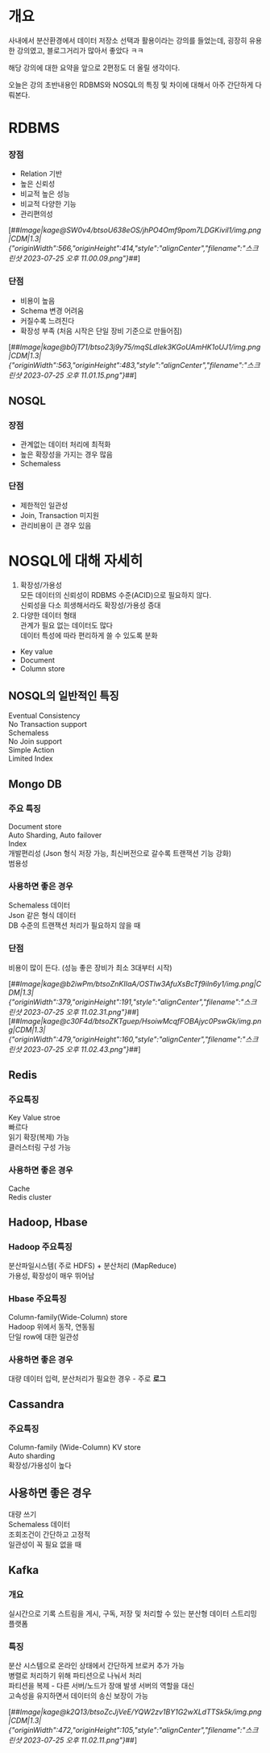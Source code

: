 # 개요

사내에서 분산환경에서 데이터 저장소 선택과 활용이라는 강의를 들었는데, 굉장히 유용한 강의였고, 블로그거리가 많아서 좋았다 ㅋㅋ

  
해당 강의에 대한 요약을 앞으로 2편정도 더 올릴 생각이다.

  
오늘은 강의 초반내용인 RDBMS와 NOSQL의 특징 및 차이에 대해서 아주 간단하게 다뤄본다.

# RDBMS

### 장점

-   Relation 기반 
-   높은 신뢰성 
-   비교적 높은 성능 
-   비교적 다양한 기능 
-   관리편의성

[##_Image|kage@SW0v4/btsoU638eOS/jhPO4Omf9pom7LDGKivil1/img.png|CDM|1.3|{"originWidth":566,"originHeight":414,"style":"alignCenter","filename":"스크린샷 2023-07-25 오후 11.00.09.png"}_##]

### 단점

-   비용이 높음
-   Schema 변경 어려움
-   커질수록 느려진다
-   확장성 부족 (처음 시작은 단일 장비 기준으로 만들어짐)

[##_Image|kage@b0jT71/btso23j9y75/mqSLdIek3KGoUAmHK1oUJ1/img.png|CDM|1.3|{"originWidth":563,"originHeight":483,"style":"alignCenter","filename":"스크린샷 2023-07-25 오후 11.01.15.png"}_##]

## NOSQL

### 장점

-   관계없는 데이터 처리에 최적화
-   높은 확장성을 가지는 경우 많음
-   Schemaless

### 단점

-   제한적인 일관성
-   Join, Transaction 미지원
-   관리비용이 큰 경우 있음

# NOSQL에 대해 자세히

1.  확장성/가용성  
    모든 데이터의 신뢰성이 RDBMS 수준(ACID)으로 필요하지 않다.  
    신뢰성을 다소 희생해서라도 확장성/가용성 증대
2.  다양한 데이터 형태  
    관계가 필요 없는 데이터도 많다  
    데이터 특성에 따라 편리하게 쓸 수 있도록 분화

-   Key value
-   Document
-   Column store

## NOSQL의 일반적인 특징

Eventual Consistency  
No Transaction support  
Schemaless  
No Join support  
Simple Action  
Limited Index

## Mongo DB

### 주요 특징

Document store  
Auto Sharding, Auto failover  
Index  
개발편리성 (Json 형식 저장 가능, 최신버전으로 갈수록 트랜잭션 기능 강화)  
범용성

### 사용하면 좋은 경우

Schemaless 데이터  
Json 같은 형식 데이터  
DB 수준의 트랜잭션 처리가 필요하지 않을 때

### 단점

비용이 많이 든다. (성능 좋은 장비가 최소 3대부터 시작)

[##_Image|kage@b2iwPm/btsoZnKIIaA/OSTlw3AfuXsBcTf9iln6y1/img.png|CDM|1.3|{"originWidth":379,"originHeight":191,"style":"alignCenter","filename":"스크린샷 2023-07-25 오후 11.02.31.png"}_##][##_Image|kage@c30F4d/btsoZKTguep/HsoiwMcqfFOBAjyc0PswGk/img.png|CDM|1.3|{"originWidth":479,"originHeight":160,"style":"alignCenter","filename":"스크린샷 2023-07-25 오후 11.02.43.png"}_##]

## Redis

### 주요특징

Key Value stroe  
빠르다  
읽기 확장(복제) 가능  
클러스터링 구성 가능

### 사용하면 좋은 경우

Cache  
Redis cluster

## Hadoop, Hbase

### Hadoop 주요특징

분산파일시스템( 주로 HDFS) + 분산처리 (MapReduce)  
가용성, 확장성이 매우 뛰어남

### Hbase 주요특징

Column-family(Wide-Column) store  
Hadoop 위에서 동작, 연동됨  
단일 row에 대한 일관성

### 사용하면 좋은 경우

대량 데이터 입력, 분산처리가 필요한 경우 - 주로 **로그**

## Cassandra

### 주요특징

Column-family (Wide-Column) KV store  
Auto sharding  
확장성/가용성이 높다

## 사용하면 좋은 경우

대량 쓰기  
Schemaless 데이터  
조회조건이 간단하고 고정적  
일관성이 꼭 필요 없을 때

## Kafka

### 개요

실시간으로 기록 스트림을 게시, 구독, 저장 및 처리할 수 있는 분산형 데이터 스트리밍 플랫폼

### 특징

분산 시스템으로 온라인 상태에서 간단하게 브로커 추가 가능  
병렬로 처리하기 위해 파티션으로 나눠서 처리  
파티션을 복제 - 다른 서버/노드가 장애 발생 서버의 역할을 대신  
고속성을 유지하면서 데이터의 송신 보장이 가능

[##_Image|kage@k2Q13/btsoZcJjVeE/YQW2zv1BY1G2wXLdTTSk5k/img.png|CDM|1.3|{"originWidth":472,"originHeight":105,"style":"alignCenter","filename":"스크린샷 2023-07-25 오후 11.02.11.png"}_##]